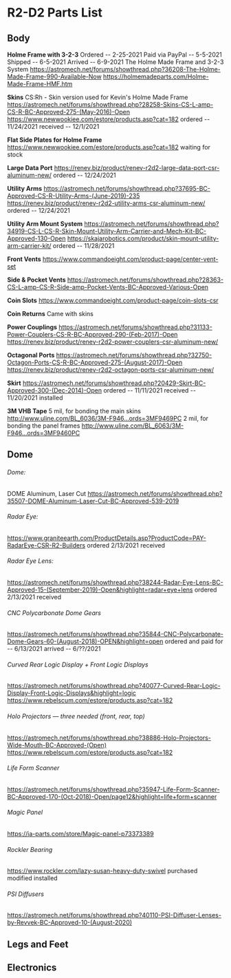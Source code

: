 # R2-D2 Parts List

## Body

**Holme Frame with 3-2-3**
Ordered -- 2-25-2021
Paid via PayPal -- 5-5-2021
Shipped -- 6-5-2021
Arrived -- 6-9-2021
The Holme Made Frame and 3-2-3 System
https://astromech.net/forums/showthread.php?36208-The-Holme-Made-Frame-990-Available-Now
https://holmemadeparts.com/Holme-Made-Frame-HMF.htm

**Skins**
CS:Rh - Skin version used for Kevin's Holme Made Frame
https://astromech.net/forums/showthread.php?28258-Skins-CS-L-amp-CS-R-BC-Approved-275-(May-2016)-Open
https://www.newwookiee.com/estore/products.asp?cat=182
ordered -- 11/24/2021
received -- 12/1/2021

**Flat Side Plates for Holme Frame**
https://www.newwookiee.com/estore/products.asp?cat=182
waiting for stock

**Large Data Port**
https://renev.biz/product/renev-r2d2-large-data-port-csr-aluminum-new/
ordered -- 12/24/2021

**Utility Arms**
https://astromech.net/forums/showthread.php?37695-BC-Approved-CS-R-Utility-Arms-(June-2019)-235
https://renev.biz/product/renev-r2d2-utility-arms-csr-aluminum-new/
ordered -- 12/24/2021

**Utility Arm Mount System**
https://astromech.net/forums/showthread.php?34919-CS-L-CS-R-Skin-Mount-Utility-Arm-Carrier-and-Mech-Kit-BC-Approved-130-Open
https://skajarobotics.com/product/skin-mount-utility-arm-carrier-kit/
ordered -- 11/28/2021

**Front Vents**
https://www.commandoeight.com/product-page/center-vent-set

**Side & Pocket Vents** 
https://astromech.net/forums/showthread.php?28363-CS-L-amp-CS-R-Side-amp-Pocket-Vents-BC-Approved-Various-Open

**Coin Slots** 
https://www.commandoeight.com/product-page/coin-slots-csr

**Coin Returns**
Came with skins

**Power Couplings**
https://astromech.net/forums/showthread.php?31133-Power-Couplers-CS-R-BC-Approved-290-(Feb-2017)-Open
https://renev.biz/product/renev-r2d2-power-couplers-csr-aluminum-new/

**Octagonal Ports**
https://astromech.net/forums/showthread.php?32750-Octagon-Ports-CS-R-BC-Approved-275-(August-2017)-Open
https://renev.biz/product/renev-r2d2-octagon-ports-csr-aluminum-new/

**Skirt**
https://astromech.net/forums/showthread.php?20429-Skirt-BC-Approved-300-(Dec-2014)-Open
ordered -- 11/11/2021
received -- 11/20/2021
installed

**3M VHB Tape**
5 mil, for bonding the main skins
http://www.uline.com/BL_6036/3M-F946...ords=3MF9469PC
2 mil, for bonding the panel frames
http://www.uline.com/BL_6063/3M-F946...ords=3MF9460PC



## Dome

###### Dome:
DOME Aluminum, Laser Cut
https://astromech.net/forums/showthread.php?35507-DOME-Aluminum-Laser-Cut-BC-Approved-539-2019

###### Radar Eye:
https://www.graniteearth.com/ProductDetails.asp?ProductCode=PAY-RadarEye-CSR-R2-Builders
ordered 2/13/2021
received

###### Radar Eye Lens:
https://astromech.net/forums/showthread.php?38244-Radar-Eye-Lens-BC-Approved-15-(September-2019)-Open&highlight=radar+eye+lens
ordered 2/13/2021
received

###### CNC Polycarbonate Dome Gears
https://astromech.net/forums/showthread.php?35844-CNC-Polycarbonate-Dome-Gears-60-(August-2018)-OPEN&highlight=open
ordered and paid for -- 6/13/2021
arrived -- 6/??/2021

###### Curved Rear Logic Display + Front Logic Displays
https://astromech.net/forums/showthread.php?40077-Curved-Rear-Logic-Display-Front-Logic-Displays&highlight=logic
https://www.rebelscum.com/estore/products.asp?cat=182

###### Holo Projectors  — three needed (front, rear, top)
https://astromech.net/forums/showthread.php?38886-Holo-Projectors-Wide-Mouth-BC-Approved-(Open)
https://www.rebelscum.com/estore/products.asp?cat=182

###### Life Form Scanner
https://astromech.net/forums/showthread.php?35947-Life-Form-Scanner-BC-Approved-170-(Oct-2018)-Open/page12&highlight=life+form+scanner

###### Magic Panel
https://ia-parts.com/store/Magic-panel-p73373389

###### Rockler Bearing
https://www.rockler.com/lazy-susan-heavy-duty-swivel
purchased
modified
installed

###### PSI Diffusers
https://astromech.net/forums/showthread.php?40110-PSI-Diffuser-Lenses-by-Revvek-BC-Approved-10-(August-2020)


## Legs and Feet



## Electronics


